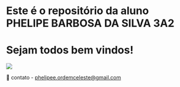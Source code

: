 # Este é o repositório da aluno PHELIPE BARBOSA DA SILVA 3A2

# Sejam todos bem vindos!

![](https://encrypted-tbn0.gstatic.com/images?q=tbn:ANd9GcQx6JqMACm3gL75eqO8AW3jsWrWDrHS6ct66va18x_Pzg&s)

📧 contato - phelipee.ordemceleste@gmail.com
